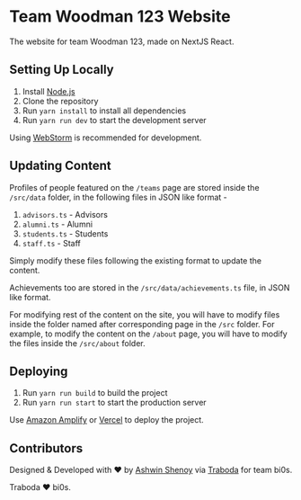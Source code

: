 # Team Woodman 123 Website

The website for team Woodman 123, made on NextJS React.

## Setting Up Locally

1. Install [Node.js](https://nodejs.org/en/download/)
2. Clone the repository
3. Run `yarn install` to install all dependencies
4. Run `yarn run dev` to start the development server

Using [WebStorm](https://www.jetbrains.com/webstorm/) is recommended for development.

## Updating Content

Profiles of people featured on the `/teams` page are stored inside the `/src/data` folder, in the following files in 
JSON like format -
1. `advisors.ts` - Advisors
2. `alumni.ts` - Alumni
3. `students.ts` - Students
4. `staff.ts` - Staff

Simply modify these files following the existing format to update the content.

Achievements too are stored in the `/src/data/achievements.ts` file, in JSON like format.

For modifying rest of the content on the site, you will have to modify files inside the folder named after corresponding
page in the `/src` folder. For example, to modify the content on the `/about` page, you will have to modify the files 
inside the `/src/about` folder.

## Deploying

1. Run `yarn run build` to build the project
2. Run `yarn run start` to start the production server

Use [Amazon Amplify](https://aws.amazon.com) or [Vercel](https://vercel.com) to deploy the project.

## Contributors

Designed & Developed with ❤️ by [Ashwin Shenoy](https://github.com/aswinshenoy) via 
[Traboda](https://github.com/traboda) for team bi0s.

Traboda ❤️ bi0s.
